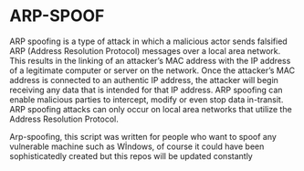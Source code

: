 # ARP-SPOOF

ARP spoofing is a type of attack in which a malicious actor sends falsified ARP (Address Resolution Protocol) messages over a local area network. This results in the linking of an attacker’s MAC address with the IP address of a legitimate computer or server on the network. Once the attacker’s MAC address is connected to an authentic IP address, the attacker will begin receiving any data that is intended for that IP address. ARP spoofing can enable malicious parties to intercept, modify or even stop data in-transit. ARP spoofing attacks can only occur on local area networks that utilize the Address Resolution Protocol.


Arp-spoofing, this script was written for people who want to spoof any vulnerable machine such as Wİndows, of course it could have been sophisticatedly created but this repos will be updated constantly 
